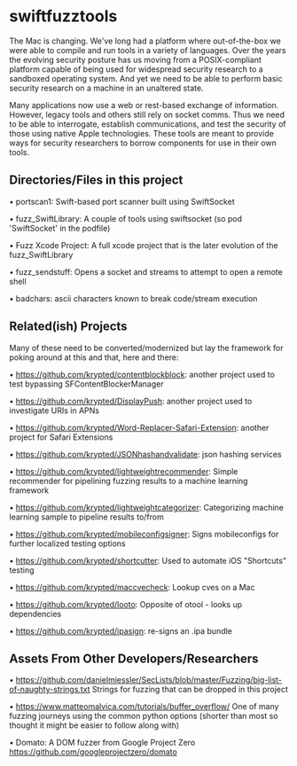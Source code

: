 # swiftfuzztools

The Mac is changing. We've long had a platform where out-of-the-box we were able to compile and run tools in a variety of languages. Over the years the evolving security posture has us moving from a POSIX-compliant platform capable of being used for widespread security research to a sandboxed operating system. And yet we need to be able to perform basic security research on a machine in an unaltered state. 

Many applications now use a web or rest-based exchange of information. However, legacy tools and others still rely on socket comms. Thus we need to be able to interrogate, establish communications, and test the security of those using native Apple technologies. These tools are meant to provide ways for security researchers to borrow components for use in their own tools. 

## Directories/Files in this project

• portscan1: Swift-based port scanner built using SwiftSocket

• fuzz_SwiftLibrary: A couple of tools using swiftsocket (so pod 'SwiftSocket' in the podfile)

• Fuzz Xcode Project: A full xcode project that is the later evolution of the fuzz_SwiftLibrary

• fuzz_sendstuff: Opens a socket and streams to attempt to open a remote shell

• badchars: ascii characters known to break code/stream execution

## Related(ish) Projects

Many of these need to be converted/modernized but lay the framework for poking around at this and that, here and there:

• https://github.com/krypted/contentblockblock: another project used to test bypassing SFContentBlockerManager 

• https://github.com/krypted/DisplayPush: another project used to investigate URIs in APNs 

• https://github.com/krypted/Word-Replacer-Safari-Extension: another project for Safari Extensions

• https://github.com/krypted/JSONhashandvalidate: json hashing services

• https://github.com/krypted/lightweightrecommender: Simple recommender for pipelining fuzzing results to a machine learning framework

• https://github.com/krypted/lightweightcategorizer: Categorizing machine learning sample to pipeline results to/from

• https://github.com/krypted/mobileconfigsigner: Signs mobileconfigs for further localized testing options

• https://github.com/krypted/shortcutter: Used to automate iOS "Shortcuts" testing

• https://github.com/krypted/maccvecheck: Lookup cves on a Mac

• https://github.com/krypted/looto: Opposite of otool - looks up dependencies

• https://github.com/krypted/ipasign: re-signs an .ipa bundle

## Assets From Other Developers/Researchers

• https://github.com/danielmiessler/SecLists/blob/master/Fuzzing/big-list-of-naughty-strings.txt Strings for fuzzing that can be dropped in this project

• https://www.matteomalvica.com/tutorials/buffer_overflow/ One of many fuzzing journeys using the common python options (shorter than most so thought it might be easier to follow along with) 

• Domato: A DOM fuzzer from Google Project Zero https://github.com/googleprojectzero/domato
